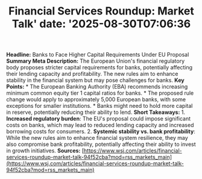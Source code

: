 ﻿---
title: "Financial Services Roundup: Market Talk'
date: '2025-08-30T07:06:36"
category: "Markets"
summary: ""
slug: "financial services roundup market talk"
source_urls:
  - "https://www.wsj.com/articles/financial-services-roundup-market-talk-94f52cba?mod=rss_markets_main"
seo:
  title: "Financial Services Roundup: Market Talk | Hash n Hedge'
  description: '"
  keywords: ["news", "markets", "brief"]
---
**Headline:** Banks to Face Higher Capital Requirements Under EU Proposal  **Summary Meta Description:** The European Union's financial regulatory body proposes stricter capital requirements for banks, potentially affecting their lending capacity and profitability. The new rules aim to enhance stability in the financial system but may pose challenges for banks.  **Key Points:**  * The European Banking Authority (EBA) recommends increasing minimum common equity tier 1 capital ratios for banks. * The proposed rule change would apply to approximately 5,000 European banks, with some exceptions for smaller institutions. * Banks might need to hold more capital in reserve, potentially reducing their ability to lend.  **Short Takeaways:**  1. **Increased regulatory burden**: The EU's proposal could impose significant costs on banks, which may lead to reduced lending capacity and increased borrowing costs for consumers. 2. **Systemic stability vs. bank profitability**: While the new rules aim to enhance financial system resilience, they may also compromise bank profitability, potentially affecting their ability to invest in growth initiatives.  **Sources:** [https://www.wsj.com/articles/financial-services-roundup-market-talk-94f52cba?mod=rss_markets_main](https://www.wsj.com/articles/financial-services-roundup-market-talk-94f52cba?mod=rss_markets_main) 
